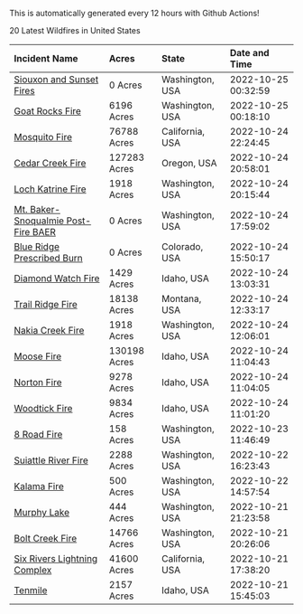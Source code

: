 This is automatically generated every 12 hours with Github Actions!

20 Latest Wildfires in United States

 | Incident Name | Acres | State | Date and Time |
|:---|:---|:---|:---|
| [Siouxon and Sunset Fires](https://inciweb.nwcg.gov/incident/8436/) | 0 Acres | Washington, USA | 2022-10-25 00:32:59 |
| [Goat Rocks Fire](https://inciweb.nwcg.gov/incident/8415/) | 6196 Acres | Washington, USA | 2022-10-25 00:18:10 |
| [Mosquito Fire](https://inciweb.nwcg.gov/incident/8398/) | 76788 Acres | California, USA | 2022-10-24 22:24:45 |
| [Cedar Creek Fire](https://inciweb.nwcg.gov/incident/8307/) | 127283 Acres | Oregon, USA | 2022-10-24 20:58:01 |
| [Loch Katrine Fire](https://inciweb.nwcg.gov/incident/8447/) | 1918 Acres | Washington, USA | 2022-10-24 20:15:44 |
| [Mt. Baker-Snoqualmie Post-Fire BAER](https://inciweb.nwcg.gov/incident/8429/) | 0 Acres | Washington, USA | 2022-10-24 17:59:02 |
| [Blue Ridge Prescribed Burn](https://inciweb.nwcg.gov/incident/8439/) | 0 Acres | Colorado, USA | 2022-10-24 15:50:17 |
| [Diamond Watch Fire](https://inciweb.nwcg.gov/incident/8264/) | 1429 Acres | Idaho, USA | 2022-10-24 13:03:31 |
| [Trail Ridge Fire](https://inciweb.nwcg.gov/incident/8365/) | 18138 Acres | Montana, USA | 2022-10-24 12:33:17 |
| [Nakia Creek Fire](https://inciweb.nwcg.gov/incident/8443/) | 1918 Acres | Washington, USA | 2022-10-24 12:06:01 |
| [Moose Fire](https://inciweb.nwcg.gov/incident/8249/) | 130198 Acres | Idaho, USA | 2022-10-24 11:04:43 |
| [Norton Fire](https://inciweb.nwcg.gov/incident/8308/) | 9278 Acres | Idaho, USA | 2022-10-24 11:04:05 |
| [Woodtick Fire](https://inciweb.nwcg.gov/incident/8253/) | 9834 Acres | Idaho, USA | 2022-10-24 11:01:20 |
| [8 Road Fire](https://inciweb.nwcg.gov/incident/8448/) | 158 Acres | Washington, USA | 2022-10-23 11:46:49 |
| [Suiattle River Fire](https://inciweb.nwcg.gov/incident/8396/) | 2288 Acres | Washington, USA | 2022-10-22 16:23:43 |
| [Kalama Fire](https://inciweb.nwcg.gov/incident/8420/) | 500 Acres | Washington, USA | 2022-10-22 14:57:54 |
| [Murphy Lake](https://inciweb.nwcg.gov/incident/8445/) | 444 Acres | Washington, USA | 2022-10-21 21:23:58 |
| [Bolt Creek Fire](https://inciweb.nwcg.gov/incident/8417/) | 14766 Acres | Washington, USA | 2022-10-21 20:26:06 |
| [Six Rivers Lightning Complex](https://inciweb.nwcg.gov/incident/8312/) | 41600 Acres | California, USA | 2022-10-21 17:38:20 |
| [Tenmile ](https://inciweb.nwcg.gov/incident/8401/) | 2157 Acres | Idaho, USA | 2022-10-21 15:45:03 |
